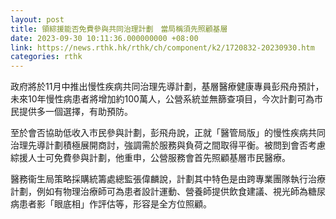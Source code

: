 ```yaml
---
layout: post
title: 領綜援能否免費參與共同治理計劃　當局稱須先照顧基層
date: 2023-09-30 10:11:36.000000000 +08:00
link: https://news.rthk.hk/rthk/ch/component/k2/1720832-20230930.htm
categories: rthk
---
```


政府將於11月中推出慢性疾病共同治理先導計劃，基層醫療健康專員彭飛舟預計，未來10年慢性病患者將增加約100萬人，公營系統並無篩查項目，今次計劃可為市民提供多一個選擇，有助預防。

至於會否協助低收入市民參與計劃，彭飛舟說，正就「醫管局版」的慢性疾病共同治理先導計劃積極展開商討，強調需於服務與負荷之間取得平衡。被問到會否考慮綜援人士可免費參與計劃，他重申，公營服務會首先照顧基層市民醫療。

醫務衞生局策略採購統籌處總監張偉麟說，計劃其中特色是由跨專業團隊執行治療計劃，例如有物理治療師可為患者設計運動、營養師提供飲食建議、視光師為糖尿病患者影「眼底相」作評估等，形容是全方位照顧。
